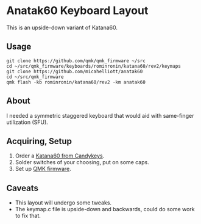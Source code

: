 # Anatak60 Keyboard Layout

This is an upside-down variant of Katana60.

## Usage

```
git clone https://github.com/qmk/qmk_firmware ~/src
cd ~/src/qmk_firmware/keyboards/rominronin/katana60/rev2/keymaps
git clone https://github.com/micahelliott/anatak60
cd ~/src/qmk_firmware
qmk flash -kb rominronin/katana60/rev2 -km anatak60
```

## About

I needed a symmetric staggered keyboard that would aid with
same-finger utilization (SFU).

## Acquiring, Setup

1. Order a [Katana60 from Candykeys](https://candykeys.com/product/katana60-pcb-V2).
1. Solder switches of your choosing, put on some caps.
1. Set up [QMK firmware](https://github.com/qmk/qmk_firmware).

## Caveats

- This layout will undergo some tweaks.
- The keymap.c file is upside-down and backwards, could do some  work
  to fix that.
